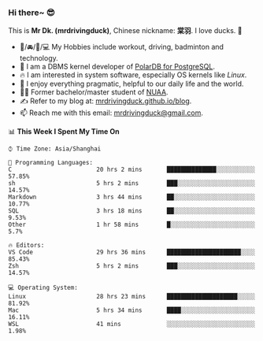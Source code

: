 ### Hi there~ 😎

This is **Mr Dk. (mrdrivingduck)**, Chinese nickname: **棠羽**. I love ducks. 🦆

- 💪/🚘/🏸/💻 My Hobbies include workout, driving, badminton and technology.
- 🍊 I am a DBMS kernel developer of [PolarDB for PostgreSQL](https://github.com/ApsaraDB/PolarDB-for-PostgreSQL).
- 🔥 I am interested in system software, especially OS kernels like *Linux*.
- 🔧 I enjoy everything pragmatic, helpful to our daily life and the world.
- 👨‍🎓 Former bachelor/master student of [NUAA](https://en.wikipedia.org/wiki/Nanjing_University_of_Aeronautics_and_Astronautics).
- ✍ Refer to my blog at: [mrdrivingduck.github.io/blog](https://www.mrdrivingduck.cn/blog/#/).
- 📫 Reach me with this email: [mrdrivingduck@gmail.com](mailto:mrdrivingduck@gmail.com).

<!--START_SECTION:waka-->
📊 **This Week I Spent My Time On** 

```text
⌚︎ Time Zone: Asia/Shanghai

💬 Programming Languages: 
C                        20 hrs 2 mins       ██████████████░░░░░░░░░░░   57.85% 
sh                       5 hrs 2 mins        ███░░░░░░░░░░░░░░░░░░░░░░   14.57% 
Markdown                 3 hrs 44 mins       ██░░░░░░░░░░░░░░░░░░░░░░░   10.77% 
SQL                      3 hrs 18 mins       ██░░░░░░░░░░░░░░░░░░░░░░░   9.53% 
Other                    1 hr 58 mins        █░░░░░░░░░░░░░░░░░░░░░░░░   5.7%

🔥 Editors: 
VS Code                  29 hrs 36 mins      █████████████████████░░░░   85.43% 
Zsh                      5 hrs 2 mins        ███░░░░░░░░░░░░░░░░░░░░░░   14.57%

💻 Operating System: 
Linux                    28 hrs 23 mins      ████████████████████░░░░░   81.92% 
Mac                      5 hrs 34 mins       ████░░░░░░░░░░░░░░░░░░░░░   16.11% 
WSL                      41 mins             ░░░░░░░░░░░░░░░░░░░░░░░░░   1.98%

```


<!--END_SECTION:waka-->

<!-- ![Mr Dk.'s GitHub Stats](https://github-readme-stats.vercel.app/api?username=mrdrivingduck&count_private&show_icons=true&theme=buefy) -->

<!-- ![Most Used Languages](https://github-readme-stats.vercel.app/api/top-langs/?username=mrdrivingduck&exclude_repo=mips32-CPU,snort-tcp-socket&theme=buefy&layout=compact&langs_count=10) -->


<!--
**mrdrivingduck/mrdrivingduck** is a ✨ _special_ ✨ repository because its `README.md` (this file) appears on your GitHub profile.

Here are some ideas to get you started:

- 🔭 I’m currently working on ...
- 🌱 I’m currently learning ...
- 👯 I’m looking to collaborate on ...
- 🤔 I’m looking for help with ...
- 💬 Ask me about ...
- 📫 How to reach me: ...
- 😄 Pronouns: ...
- ⚡ Fun fact: ...
-->
